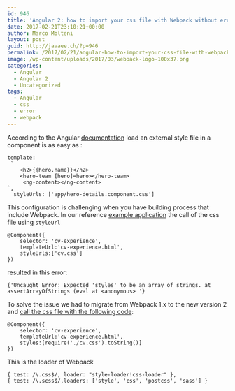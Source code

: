 ```yaml
---
id: 946
title: 'Angular 2: how to import your css file with Webpack without errors'
date: 2017-02-21T23:10:21+00:00
author: Marco Molteni
layout: post
guid: http://javaee.ch/?p=946
permalink: /2017/02/21/angular-how-to-import-your-css-file-with-webpack-without-errors/
image: /wp-content/uploads/2017/03/webpack-logo-100x37.png
categories:
  - Angular
  - Angular 2
  - Uncategorized
tags:
  - Angular
  - css
  - error
  - webpack
---
```

According to the Angular [documentation](https://angular.io/docs/ts/latest/guide/component-styles.html) load an external style file in a component is as easy as :

    template:
     `
        <h2>{{hero.name}}</h2>
        <hero-team [hero]=hero></hero-team>
         <ng-content></ng-content>
    `,
      styleUrls: ['app/hero-details.component.css']
    

This configuration is challenging when you have building process that include Webpack. In our reference [example application](http://angular.cafe) the call of the css file using `styleUrl`

    @Component({
        selector: 'cv-experience',
        templateUrl:'cv-experience.html',
        styleUrls:['cv.css']
    })
    

resulted in this error:

    {'Uncaught Error: Expected 'styles' to be an array of strings. at assertArrayOfStrings (eval at <anonymous> '}
    

To solve the issue we had to migrate from Webpack 1.x to the new version 2 and <a href="https://github.com/marco76/SpringAngular2TypeScript" target="_blank">call the css file with the following code</a>:

    @Component({
        selector: 'cv-experience',
        templateUrl:'cv-experience.html',
        styles:[require('./cv.css').toString()]
    })
    

This is the loader of Webpack

    { test: /\.css$/, loader: "style-loader!css-loader" },
    { test: /\.scss$/,loaders: ['style', 'css', 'postcss', 'sass'] }

&nbsp;